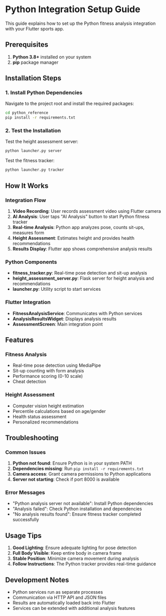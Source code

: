 # Python Integration Setup Guide

This guide explains how to set up the Python fitness analysis integration with your Flutter sports app.

## Prerequisites

1. **Python 3.8+** installed on your system
2. **pip** package manager

## Installation Steps

### 1. Install Python Dependencies

Navigate to the project root and install the required packages:

```bash
cd python_reference
pip install -r requirements.txt
```

### 2. Test the Installation

Test the height assessment server:
```bash
python launcher.py server
```

Test the fitness tracker:
```bash
python launcher.py tracker
```

## How It Works

### Integration Flow

1. **Video Recording**: User records assessment video using Flutter camera
2. **AI Analysis**: User taps "AI Analysis" button to start Python fitness tracker
3. **Real-time Analysis**: Python app analyzes pose, counts sit-ups, measures form
4. **Height Assessment**: Estimates height and provides health recommendations
5. **Results Display**: Flutter app shows comprehensive analysis results

### Python Components

- **fitness_tracker.py**: Real-time pose detection and sit-up analysis
- **height_assessment_server.py**: Flask server for height analysis and recommendations
- **launcher.py**: Utility script to start services

### Flutter Integration

- **FitnessAnalysisService**: Communicates with Python services
- **AnalysisResultsWidget**: Displays analysis results
- **AssessmentScreen**: Main integration point

## Features

### Fitness Analysis
- Real-time pose detection using MediaPipe
- Sit-up counting with form analysis
- Performance scoring (0-10 scale)
- Cheat detection

### Height Assessment
- Computer vision height estimation
- Percentile calculations based on age/gender
- Health status assessment
- Personalized recommendations

## Troubleshooting

### Common Issues

1. **Python not found**: Ensure Python is in your system PATH
2. **Dependencies missing**: Run `pip install -r requirements.txt`
3. **Camera access**: Grant camera permissions to Python applications
4. **Server not starting**: Check if port 8000 is available

### Error Messages

- "Python analysis server not available": Install Python dependencies
- "Analysis failed": Check Python installation and dependencies
- "No analysis results found": Ensure fitness tracker completed successfully

## Usage Tips

1. **Good Lighting**: Ensure adequate lighting for pose detection
2. **Full Body Visible**: Keep entire body in camera frame
3. **Stable Position**: Minimize camera movement during analysis
4. **Follow Instructions**: The Python tracker provides real-time guidance

## Development Notes

- Python services run as separate processes
- Communication via HTTP API and JSON files
- Results are automatically loaded back into Flutter
- Services can be extended with additional analysis features